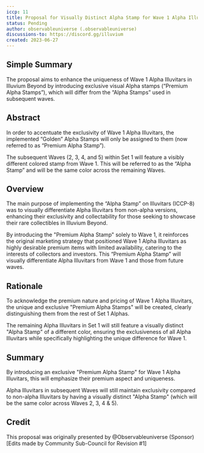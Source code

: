 ```yaml
---
iccp: 11
title: Proposal for Visually Distinct Alpha Stamp for Wave 1 Alpha Illuvitars
status: Pending
author: observableuniverse (.observableuniverse)
discussions-to: https://discord.gg/illuvium
created: 2023-06-27
---
```


## Simple Summary
The proposal aims to enhance the uniqueness of Wave 1 Alpha Illuvitars in Illuvium Beyond by introducing exclusive visual Alpha stamps (“Premium Alpha Stamps”), which will differ from the “Alpha Stamps” used in subsequent waves.


## Abstract
In order to accentuate the exclusivity of Wave 1 Alpha Illuvitars, the implemented “Golden” Alpha Stamps will only be assigned to them (now referred to as “Premium Alpha Stamp”).

The subsequent Waves (2, 3, 4, and 5) within Set 1 will feature a visibly different colored stamp from Wave 1. This will be referred to as the “Alpha Stamp” and will be the same color across the remaining Waves.


## Overview
The main purpose of implementing the “Alpha Stamp” on Illuvitars (ICCP-8) was to visually differentiate Alpha Illuvitars from non-alpha versions, enhancing their exclusivity and collectability for those seeking to showcase their rare collectibles in Illuvium Beyond.

By introducing the "Premium Alpha Stamp" solely to Wave 1, it reinforces the original marketing strategy that positioned Wave 1 Alpha Illuvitars as highly desirable premium items with limited availability, catering to the interests of collectors and investors. This “Premium Alpha Stamp” will visually differentiate Alpha Illuvitars from Wave 1 and those from future waves.


## Rationale
To acknowledge the premium nature and pricing of Wave 1 Alpha Illuvitars, the unique and exclusive "Premium Alpha Stamps" will be created, clearly distinguishing them from the rest of Set 1 Alphas.   

The remaining Alpha Illuvitars in Set 1 will still feature a visually distinct "Alpha Stamp" of a different color, ensuring the exclusiveness of all Alpha Illuvitars while specifically highlighting the unique difference for Wave 1.


## Summary
By introducing an exclusive "Premium Alpha Stamp" for Wave 1 Alpha Illuvitars, this will emphasize their premium aspect and uniqueness.

Alpha Illuvitars in subsequent Waves will still maintain exclusivity compared to non-alpha Illuvitars by having a visually distinct "Alpha Stamp" (which will be the same color across Waves 2, 3, 4 & 5).


## Credit
This proposal was originally presented by @Observableuniverse (Sponsor)
[Edits made by Community Sub-Council for Revision #1]
